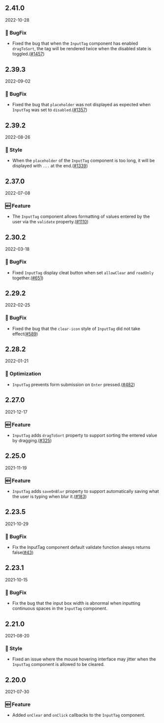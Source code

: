 ## 2.41.0

2022-10-28

### 🐛 BugFix

- Fixed the bug that when the `InputTag` component has enabled `dragToSort`, the tag will be rendered twice when the disabled state is toggled.([#1457](https://github.com/arco-design/arco-design/pull/1457))

## 2.39.3

2022-09-02

### 🐛 BugFix

- Fixed the bug that `placeholder` was not displayed as expected when `InputTag` was set to `disabled`.([#1357](https://github.com/arco-design/arco-design/pull/1357))

## 2.39.2

2022-08-26

### 💅 Style

- When the `placeholder` of the `InputTag` component is too long, it will be displayed with `...` at the end.([#1339](https://github.com/arco-design/arco-design/pull/1339))

## 2.37.0

2022-07-08

### 🆕 Feature

- The `InputTag` component allows formatting of values entered by the user via the `validate` property.([#1110](https://github.com/arco-design/arco-design/pull/1110))

## 2.30.2

2022-03-18

### 🐛 BugFix

- Fixed `InputTag` display cleat button when set `allowClear` and `readOnly` together.([#651](https://github.com/arco-design/arco-design/pull/651))

## 2.29.2

2022-02-25

### 🐛 BugFix

- Fixed the bug that the `clear-icon` style of `InputTag` did not take effect([#589](https://github.com/arco-design/arco-design/pull/589))

## 2.28.2

2022-01-21

### 💎 Optimization

- `InputTag` prevents form submission on `Enter` pressed.([#482](https://github.com/arco-design/arco-design/pull/482))

## 2.27.0

2021-12-17

### 🆕 Feature

- `InputTag` adds `dragToSort` property to support sorting the entered value by dragging.([#325](https://github.com/arco-design/arco-design/pull/325))

## 2.25.0

2021-11-19

### 🆕 Feature

- `InputTag` adds `saveOnBlur` property to support automatically saving what the user is typing when blur it.([#183](https://github.com/arco-design/arco-design/pull/183))

## 2.23.5

2021-10-29

### 🐛 BugFix

- Fix  the InputTag component default validate function  always returns false([#43](https://github.com/arco-design/arco-design/pull/43))

## 2.23.1

2021-10-15

### 🐛 BugFix

- Fix the bug that the input box width is abnormal when inputting continuous spaces in the `InputTag` component.

## 2.21.0

2021-08-20

### 💅 Style

- Fixed an issue where the mouse hovering interface may jitter when the `InputTag` component is allowed to be cleared.

## 2.20.0

2021-07-30

### 🆕 Feature

- Added `onClear` and `onClick` callbacks to the `InputTag` component.



